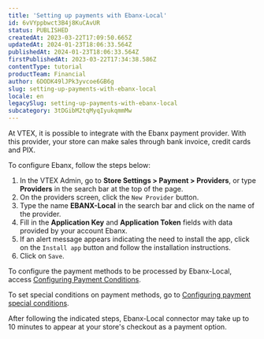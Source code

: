 ```yaml
---
title: 'Setting up payments with Ebanx-Local'
id: 6vVYppbwct3B4j8KuCAvUR
status: PUBLISHED
createdAt: 2023-03-22T17:09:50.665Z
updatedAt: 2024-01-23T18:06:33.564Z
publishedAt: 2024-01-23T18:06:33.564Z
firstPublishedAt: 2023-03-22T17:34:38.586Z
contentType: tutorial
productTeam: Financial
author: 6DODK49lJPk3yvcoe6GB6g
slug: setting-up-payments-with-ebanx-local
locale: en
legacySlug: setting-up-payments-with-ebanx-local
subcategory: 3tDGibM2tqMyqIyukqmmMw
---
```


At VTEX, it is possible to integrate with the Ebanx payment provider. With this provider, your store can make sales through bank invoice, credit cards and PIX.

To configure Ebanx, follow the steps below:

1. In the VTEX Admin, go to __Store Settings > Payment > Providers__, or type __Providers__ in the search bar at the top of the page.
2. On the providers screen, click the `New Provider` button.
3. Type the name __EBANX-Local__ in the search bar and click on the name of the provider.
4. Fill in the __Application Key__ and __Application Token__ fields with data provided by your account Ebanx.
5. If an alert message appears indicating the need to install the app, click on the `Install app` button and follow the installation instructions.
6. Click on `Save`.

To configure the payment methods to be processed by Ebanx-Local, access [Configuring Payment Conditions](https://help.vtex.com/en/tutorial/how-to-configure-payment-conditions--tutorials_455#).

To set special conditions on payment methods, go to [Configuring payment special conditions](https://help.vtex.com/en/tutorial/special-conditions--tutorials_456#).

After following the indicated steps, Ebanx-Local connector may take up to 10 minutes to appear at your store's checkout as a payment option.
